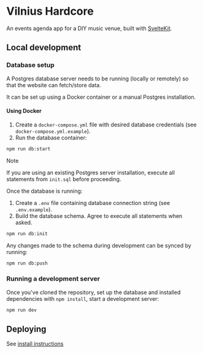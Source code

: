# Vilnius Hardcore

An events agenda app for a DIY music venue, built with [SvelteKit](https://svelte.dev/docs/kit/introduction).

## Local development

### Database setup
A Postgres database server needs to be running (locally or remotely) so that the website can fetch/store data. 

It can be set up using a Docker container or a manual Postgres installation.

#### Using Docker
1. Create a `docker-compose.yml` file with desired database credentials (see `docker-compose.yml.example`).
1. Run the database container:
```bash
npm run db:start
```

> [!NOTE]
> If you are using an existing Postgres server installation, execute all statements from `init.sql` before proceeding.

Once the database is running:
1. Create a `.env` file containing database connection string (see `.env.example`).
1. Build the database schema. Agree to execute all statements when asked.
```bash
npm run db:init
```

Any changes made to the schema during development can be synced by running:
```bash
npm run db:push
```

### Running a development server
Once you've cloned the repository, set up the database and installed dependencies with `npm install`, start a development server:

```bash
npm run dev
```

## Deploying

See [install instructions](https://github.com/execut4ble/vilnius-hardcore/wiki/Installation)
